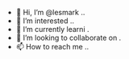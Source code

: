 - 👋 Hi, I’m @lesmark ..
- 👀 I’m interested ..
- 🌱 I’m currently learni .
- 💞️ I’m looking to collaborate on .
- 📫 How to reach me ..

<!---
lesmark/lesmark is a ✨ special ✨ repository because its `README.md` (this file) appears on your GitHub profile.
You can click the Preview link to take a look at your changes.
--->
